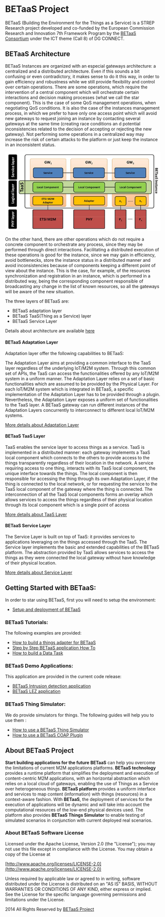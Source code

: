 **BETaaS Project**
===================

BETaaS (Building the Environment for the Things as a Service) is a STREP Research project developed and co-funded by the European Commission Research and Innovation 7th Framework Program by the [BETaaS Consortium](http://www.betaas.eu/consortium.html#.VEeGuhZvAgk) under the ICT theme (Call 8) of DG CONNECT.

## BETaaS Architecture

BETaaS Instances are organized with an especial gateways architecture: a centralized and a distributed architecture. Even if this sounds a bit confusing or even contradictory, it makes sense to do it this way, in order to gain efficiency and robustness while we still provide flexibility and control over certain operations.
There are some operations, which require the intervention of a central component which will orchestrate certain interactions and decision making processes (what we call the star component). This is the case of some QoS management operations, when negotiating QoS conditions. It is also the case of the instances management process, in which we prefer to have only one access point which will avoid new gateways to request joining an instance by contacting several gateways at the same time (creating race conditions an
d potential inconsistencies related to the decision of accepting or rejecting the new gateway). Not performing some operations in a centralized way may increase the risk of certain attacks to the platform or just keep the instance in an inconsistent status.

![Architecture of BETaaS](/betaas-docs/github/images/blayers.JPG)

On the other hand, there are other operations which do not require a concrete component to orchestrate any process, since they may be performed through direct interactions. Facilitating a distributed execution of these operations is good for the instance, since we may gain in efficiency, avoid bottlenecks, store the instance status in a distributed manner and avoid inconsistencies because of components keeping a different point of view about the instance. This is the case, for example, of the resources synchronization and registration in an instance, which is performed in a distributed way, being the corresponding component responsible of broadcasting any change in the list of known resources, so all the gateways will be aware of the new situation.

The three layers of BETaaS are:

* BETaaS adaptation layer
* BETaaS TaaS(Thing as a Service) layer
* BETaaS Service Layer

Details about architecture are available [here](http://www.betaas.eu/docs/deliverables/BETaaS%20-%20D3.1.2%20BETaaS%20Architecture%20v1.0.pdf)



#### BETaaS Adaptation Layer

Adaptation layer offer the following capabilities to BETaaS:

The Adaptation Layer aims at providing a common interface to the TaaS layer regardless of the underlying IoT/M2M system. Through this common set of APIs, the TaaS can access the functionalities offered by any IoT/M2M system in a uniform manner.
The Adaptation Layer relies on a set of basic functionalities which are assumed to be provided by the Physical Layer.
For each IoT/M2M system which is integrated in BETaaS, a specific implementation of the Adaptation Layer has to be provided through a plugin. Nevertheless, the Adaptation Layer exposes a uniform set of functionalities to the TaaS layer. A BETaaS gateway can run different instances of the Adaptation Layers concurrently to interconnect to different local IoT/M2M systems. 

[More details about Adaptation Layer](/betaas-docs/github/betaas-adaptation-layer.md)

#### BETaaS TaaS Layer

TaaS enables the service layer to access things as a service.
TaaS is implemented in a distributed manner: each gateway implements a TaaS local component which connects to the others to provide access to the things transparently regardless of their location in the network. A service requiring access to one thing, interacts with its TaaS local component, the unique interface towards the things. The local component is then responsible for accessing the thing through its own Adaptation Layer, if the thing is connected to the local network, or for requesting the service to the TaaS local component of the gateway where the thing is connected. The interconnection of all the TaaS local components forms an overlay which allows services to access the things regardless of their physical location through its local component which is a single point of access 

[More details about TaaS Layer](/betaas-docs/github/betaas-taas-layer.md)

#### BETaaS Service Layer

The Service Layer is built on top of TaaS: it provides services to applications leveraging on the things accessed through the TaaS. The Service layer implements the basic and extended capabilities of the BETaaS platform. The abstraction provided by TaaS allows services to access the things as they were connected the local gateway without have knowledge of their physical location. 

[More details about Service Layer](/betaas-docs/github/betaas-service-layer.md)

## Getting Started with BETaaS:

In order to star using BETaaS, first you will need to setup the environment:

* [Setup and deployment of BETaaS](/betaas-docs/github/installationofBETaaS.md)

### BETaaS Tutorials:

The following examples are provided:

* [How to build a things adapter for BETaaS](/betaas-docs/github/how_to_write_TA_Plugin.md)
* [Step by Step BETaaS application How To](/betaas-docs/github/how-to-AndroidApp.md)
* [How to build a Data Task](/betaas-docs/github/betaas-service-datatask.md)

### BETaaS Demo Applications:

This application are provided in the current code release:

* [BETaaS Intrusion detection application](/betaas-docs/github/how-to-IntrusionDetection.md)
* [BETaaS LEZ application](/betaas-docs/github/how-to-LEZ.md)

### BETaaS Thing Simulator:

We do provide simulators for things. The following guides will help you to use them :

* [How to use a BETaaS Thing Simulator](/betaas-docs/github/how_to_use_TA_simulator.md)
* [How to use a BETaaS COAP Plugin](/betaas-docs/github/coap-plugin-how-to.md)

## About BETaaS Project

**Start building applications for the future**
**BETaaS** can help you overcome the limitations of current M2M applications platforms.
**BETaaS technology** provides a runtime platform that simplifies the deployment and execution of content-centric M2M applications, with an horizontal abstraction which relies on a local cloud of gateways, enabling the use of Things as a Service over heterogeneous things. 
**BETaaS platform** provides a uniform interface and services to map content (information) with things (resources) in a context-aware fashion. With **BETaaS**, the deployment of services for the execution of applications will be dynamic and will take into account the computational resources of the low-end physical devices used.
The platform also provides **BETaaS Things Simulator** to enable testing of simulated scenarios in conjunction with current deployed real scenarios.


### **About BETaaS Software License**

Licensed under the Apache License, Version 2.0 (the "License"); you may not use this file except in compliance with the License. You may obtain a copy of the License at

[http://www.apache.org/licenses/LICENSE-2.0](http://www.apache.org/licenses/LICENSE-2.0)

Unless required by applicable law or agreed to in writing, software  distributed under the License is distributed on an "AS IS" BASIS,  WITHOUT WARRANTIES OR CONDITIONS OF ANY KIND, either express or implied.  See the License for the specific language governing permissions and  limitations under the License.


2014 All Rights Reserved by [BETaaS Project](www.BETaaS.eu)
